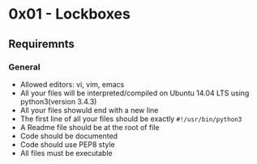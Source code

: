 # 0x01 - Lockboxes
## Requiremnts
### General
* Allowed editors: vi, vim, emacs
* All your files will be interpreted/compiled on Ubuntu 14.04 LTS using python3(version 3.4.3)
* All your files showuld end with a new line
* The first line of all your files should be exactly ```#!/usr/bin/python3```
* A Readme file should be at the root of file
* Code should be documented 
* Code should use PEP8 style
* All files must be executable
